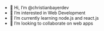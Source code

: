 - 👋 Hi, I’m @christianbayerdev
- 👀 I’m interested in Web Development
- 🌱 I’m currently learning node.js and react.js
- 💞️ I’m looking to collaborate on web apps
